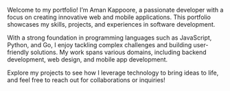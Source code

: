 Welcome to my portfolio! I’m Aman Kappoore, a passionate developer with a focus on creating innovative web and mobile applications. This portfolio showcases my skills, projects, and experiences in software development.

With a strong foundation in programming languages such as JavaScript, Python, and Go, I enjoy tackling complex challenges and building user-friendly solutions. My work spans various domains, including backend development, web design, and mobile app development.

Explore my projects to see how I leverage technology to bring ideas to life, and feel free to reach out for collaborations or inquiries!
